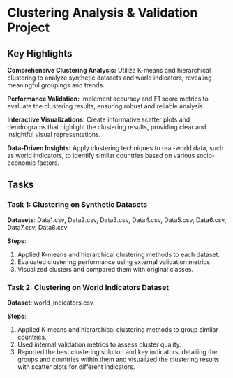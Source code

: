 # Clustering Analysis & Validation Project

## Key Highlights

**Comprehensive Clustering Analysis:** Utilize K-means and hierarchical clustering to analyze synthetic datasets and world indicators, revealing meaningful groupings and trends.

**Performance Validation:** Implement accuracy and F1 score metrics to evaluate the clustering results, ensuring robust and reliable analysis.

**Interactive Visualizations:** Create informative scatter plots and dendrograms that highlight the clustering results, providing clear and insightful visual representations.

**Data-Driven Insights:** Apply clustering techniques to real-world data, such as world indicators, to identify similar countries based on various socio-economic factors.

## Tasks

### Task 1: Clustering on Synthetic Datasets

**Datasets**: Data1.csv, Data2.csv, Data3.csv, Data4.csv, Data5.csv, Data6.csv, Data7.csv, Data8.csv

**Steps**:
1. Applied K-means and hierarchical clustering methods to each dataset.
2. Evaluated clustering performance using external validation metrics.
3. Visualized clusters and compared them with original classes.

### Task 2: Clustering on World Indicators Dataset

**Dataset**: world_indicators.csv

**Steps**:
1. Applied K-means and hierarchical clustering methods to group similar countries.
2. Used internal validation metrics to assess cluster quality.
3. Reported the best clustering solution and key indicators, detailing the groups and countries within them and visualized the clustering results with scatter plots for different indicators.
